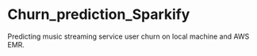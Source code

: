 # Churn_prediction_Sparkify
Predicting music streaming service user churn on local machine and AWS EMR.

